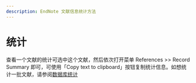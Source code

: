 ```yaml
---
description: EndNote 文献信息统计方法
---
```


# 统计

 查看一个文献的统计可选中这个文献，然后依次打开菜单 References &gt;&gt; Record Summary 即可，可使用「Copy text to clipboard」按钮复制统计信息。如想统计一批文献，请参阅[数据库统计](../../lib/library_summary.md)

